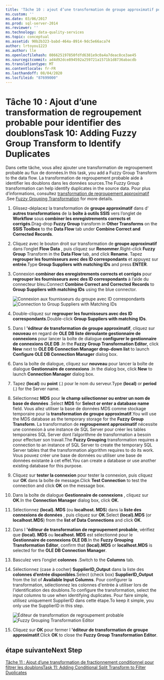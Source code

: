 ```yaml
---
title: 'Tâche 10 : ajout d’une transformation de groupe approximatif pour identifier les doublons | Microsoft Docs'
ms.custom: ''
ms.date: 03/06/2017
ms.prod: sql-server-2014
ms.reviewer: ''
ms.technology: data-quality-services
ms.topic: conceptual
ms.assetid: 90b2b323-babd-464a-8914-9dc5e66aca74
author: lrtoyou1223
ms.author: lle
ms.openlocfilehash: 086625197850fdfd6381e9c0a4a7deac8ce3ae45
ms.sourcegitcommit: ad4d92dce894592a259721a1571b1d8736abacdb
ms.translationtype: MT
ms.contentlocale: fr-FR
ms.lasthandoff: 08/04/2020
ms.locfileid: "87699000"
---
```

# <a name="task-10-adding-fuzzy-group-transform-to-identify-duplicates"></a><span data-ttu-id="f6c08-102">Tâche 10 : Ajout d’une transformation de regroupement probable pour identifier des doublons</span><span class="sxs-lookup"><span data-stu-id="f6c08-102">Task 10: Adding Fuzzy Group Transform to Identify Duplicates</span></span>
  <span data-ttu-id="f6c08-103">Dans cette tâche, vous allez ajouter une transformation de regroupement probable au flux de données.</span><span class="sxs-lookup"><span data-stu-id="f6c08-103">In this task, you add a Fuzzy Group Transform to the data flow.</span></span> <span data-ttu-id="f6c08-104">La transformation de regroupement probable aide à identifier les doublons dans les données sources.</span><span class="sxs-lookup"><span data-stu-id="f6c08-104">The Fuzzy Group transformation can help identify duplicates in the source data.</span></span> <span data-ttu-id="f6c08-105">Pour plus d’informations, consultez [transformation de regroupement approximatif](../integration-services/data-flow/transformations/fuzzy-grouping-transformation.md) .</span><span class="sxs-lookup"><span data-stu-id="f6c08-105">See [Fuzzy Grouping Transformation](../integration-services/data-flow/transformations/fuzzy-grouping-transformation.md) for more details.</span></span>  
  
1.  <span data-ttu-id="f6c08-106">Glissez-déplacez la transformation de **groupe approximatif** dans d' **autres transformations** de la **boîte à outils SSIS** vers l’onglet de **Workflow** sous **combiner les enregistrements corrects et corrigés**.</span><span class="sxs-lookup"><span data-stu-id="f6c08-106">Drag-drop **Fuzzy Group** transform in **Other Transforms** on the **SSIS Toolbox** to the **Data Flow** tab under **Combine Correct and Corrected Records**.</span></span>  
  
2.  <span data-ttu-id="f6c08-107">Cliquez avec le bouton droit sur transformation de **groupe approximatif** dans l’onglet **Flow Data** , puis cliquez sur **Renommer**.</span><span class="sxs-lookup"><span data-stu-id="f6c08-107">Right-click **Fuzzy Group** Transform in the **Data Flow** tab, and click **Rename**.</span></span> <span data-ttu-id="f6c08-108">Tapez **regrouper les fournisseurs avec des ID correspondants** et appuyez sur **entrée**.</span><span class="sxs-lookup"><span data-stu-id="f6c08-108">Type **Group Suppliers with matching IDs** and press **ENTER**.</span></span>  
  
3.  <span data-ttu-id="f6c08-109">Connexion **combiner des enregistrements corrects et corrigés** pour **regrouper les fournisseurs avec des ID correspondants** à l’aide du connecteur bleu.</span><span class="sxs-lookup"><span data-stu-id="f6c08-109">Connect **Combine Correct and Corrected Records** to **Group Suppliers with matching IDs** using the blue connector.</span></span>  
  
     <span data-ttu-id="f6c08-110">![Connexion aux fournisseurs du groupe avec ID correspondants](../../2014/tutorials/media/et-addingfgttoidentifyduplicates-01.jpg "Connexion aux fournisseurs du groupe avec ID correspondants")</span><span class="sxs-lookup"><span data-stu-id="f6c08-110">![Connection to Group Suppliers with Matching IDs](../../2014/tutorials/media/et-addingfgttoidentifyduplicates-01.jpg "Connection to Group Suppliers with Matching IDs")</span></span>  
  
4.  <span data-ttu-id="f6c08-111">Double-cliquez sur **regrouper les fournisseurs avec des ID correspondants**.</span><span class="sxs-lookup"><span data-stu-id="f6c08-111">Double-click **Group Suppliers with matching IDs**.</span></span>  
  
5.  <span data-ttu-id="f6c08-112">Dans l **'éditeur de transformation de groupe approximatif**, cliquez sur **nouveau** en regard de **OLE DB liste déroulante gestionnaire de connexions** pour lancer la boîte de dialogue **configurer le gestionnaire de connexions OLE DB** .</span><span class="sxs-lookup"><span data-stu-id="f6c08-112">In the **Fuzzy Group Transformation Editor**, click **New** next to **OLE DB Connection Manager drop-down list** to launch **Configure OLE DB Connection Manager** dialog box.</span></span>  
  
6.  <span data-ttu-id="f6c08-113">Dans la boîte de dialogue, cliquez sur **nouveau** pour lancer la boîte de dialogue **Gestionnaire de connexions** .</span><span class="sxs-lookup"><span data-stu-id="f6c08-113">In the dialog box, click **New** to launch **Connection Manager** dialog box.</span></span>  
  
7.  <span data-ttu-id="f6c08-114">Tapez **(local)** ou **point** (.) pour le nom du serveur.</span><span class="sxs-lookup"><span data-stu-id="f6c08-114">Type **(local)** or **period** (.) for the Server name.</span></span>  
  
8.  <span data-ttu-id="f6c08-115">Sélectionnez **MDS** pour **le champ sélectionner ou entrer un nom de base de données** .</span><span class="sxs-lookup"><span data-stu-id="f6c08-115">Select **MDS** for **Select or enter a database name** field.</span></span> <span data-ttu-id="f6c08-116">Vous allez utiliser la base de données MDS comme stockage temporaire pour la **transformation de groupe approximatif**.</span><span class="sxs-lookup"><span data-stu-id="f6c08-116">You will use the MDS database as the temporary storage for the **Fuzzy Group Transform**.</span></span> <span data-ttu-id="f6c08-117">La transformation de **regroupement approximatif** nécessite une connexion à une instance de SQL Server pour créer les tables temporaires SQL Server dont l’algorithme de transformation a besoin pour effectuer son travail.</span><span class="sxs-lookup"><span data-stu-id="f6c08-117">The **Fuzzy Grouping** transformation requires a connection to an instance of SQL Server to create the temporary SQL Server tables that the transformation algorithm requires to do its work.</span></span> <span data-ttu-id="f6c08-118">Vous pouvez créer une base de données ou utiliser une base de données existante à cet effet.</span><span class="sxs-lookup"><span data-stu-id="f6c08-118">You can create a database or use another existing database for this purpose.</span></span>  
  
9. <span data-ttu-id="f6c08-119">Cliquez sur **tester la connexion** pour tester la connexion, puis cliquez sur **OK** dans la boîte de message.</span><span class="sxs-lookup"><span data-stu-id="f6c08-119">Click **Test Connection** to test the connection and click **OK** on the message box.</span></span>  
  
10. <span data-ttu-id="f6c08-120">Dans la boîte de dialogue **Gestionnaire de connexions** , cliquez sur **OK**.</span><span class="sxs-lookup"><span data-stu-id="f6c08-120">In the **Connection Manager** dialog box, click **OK**.</span></span>  
  
11. <span data-ttu-id="f6c08-121">Sélectionnez **(local). MDS** (ou **localhost. MDS**) dans la **liste des connexions de données** , puis cliquez sur **OK**.</span><span class="sxs-lookup"><span data-stu-id="f6c08-121">Select **(local).MDS** (or **localhost.MDS**) from the **list of Data Connections** and click **OK**.</span></span>  
  
12. <span data-ttu-id="f6c08-122">Dans l **'éditeur de transformation de regroupement probable**, vérifiez que **(local). MDS** ou **localhost. MDS** est sélectionné pour le **Gestionnaire de connexions OLE DB**.</span><span class="sxs-lookup"><span data-stu-id="f6c08-122">In the **Fuzzy Grouping Transformation Editor**, confirm that **(local).MDS** or **localhost.MDS** is selected for the **OLE DB Connection Manager**.</span></span>  
  
13. <span data-ttu-id="f6c08-123">Basculez vers l’onglet **colonnes** .</span><span class="sxs-lookup"><span data-stu-id="f6c08-123">Switch to the **Columns** tab.</span></span>  
  
14. <span data-ttu-id="f6c08-124">Sélectionnez (case à cocher) **SupplierID_Output** dans la liste des **colonnes d’entrée disponibles**.</span><span class="sxs-lookup"><span data-stu-id="f6c08-124">Select (check box) **SupplierID_Output** from the list of **Available Input Columns**.</span></span> <span data-ttu-id="f6c08-125">Pour configurer la transformation, sélectionnez les colonnes d'entrée à utiliser lors de l'identification des doublons.</span><span class="sxs-lookup"><span data-stu-id="f6c08-125">To configure the transformation, select the input columns to use when identifying duplicates.</span></span> <span data-ttu-id="f6c08-126">Pour faire simple, utilisez uniquement SupplierID dans cette étape.</span><span class="sxs-lookup"><span data-stu-id="f6c08-126">To keep it simple, you only use the SupplierID in this step.</span></span>  
  
     <span data-ttu-id="f6c08-127">![Éditeur de transformation de regroupement probable](../../2014/tutorials/media/et-addingfgttoidentifyduplicates-02.jpg "Éditeur de transformation de regroupement probable")</span><span class="sxs-lookup"><span data-stu-id="f6c08-127">![Fuzzy Grouping Transformation Editor](../../2014/tutorials/media/et-addingfgttoidentifyduplicates-02.jpg "Fuzzy Grouping Transformation Editor")</span></span>  
  
15. <span data-ttu-id="f6c08-128">Cliquez sur **OK** pour fermer l **'éditeur de transformation de groupe approximatif**.</span><span class="sxs-lookup"><span data-stu-id="f6c08-128">Click **OK** to close the **Fuzzy Group Transformation Editor**.</span></span>  
  
## <a name="next-step"></a><span data-ttu-id="f6c08-129">étape suivante</span><span class="sxs-lookup"><span data-stu-id="f6c08-129">Next Step</span></span>  
 [<span data-ttu-id="f6c08-130">Tâche 11 : Ajout d’une transformation de fractionnement conditionnel pour filtrer les doublons</span><span class="sxs-lookup"><span data-stu-id="f6c08-130">Task 11: Adding Conditional Split Transform to Filter Duplicates</span></span>](../../2014/tutorials/task-11-adding-conditional-split-transform-to-filter-duplicates.md)  
  
  
